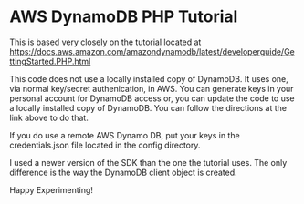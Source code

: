 # AWS DynamoDB PHP Tutorial

This is based very closely on the tutorial located at https://docs.aws.amazon.com/amazondynamodb/latest/developerguide/GettingStarted.PHP.html

This code does not use a locally installed copy of DynamoDB.  It uses one, via normal key/secret authenication, in AWS.  You can generate keys in your personal account for DynamoDB access or, you can update the code to use a locally installed copy of DynamoDB.  You can follow the directions at the link above to do that.

If you do use a remote AWS Dynamo DB, put your keys in the credentials.json file located in the config directory.

I used a newer version of the SDK than the one the tutorial uses.  The only difference is the way the DynamoDB client object is created.

Happy Experimenting!


